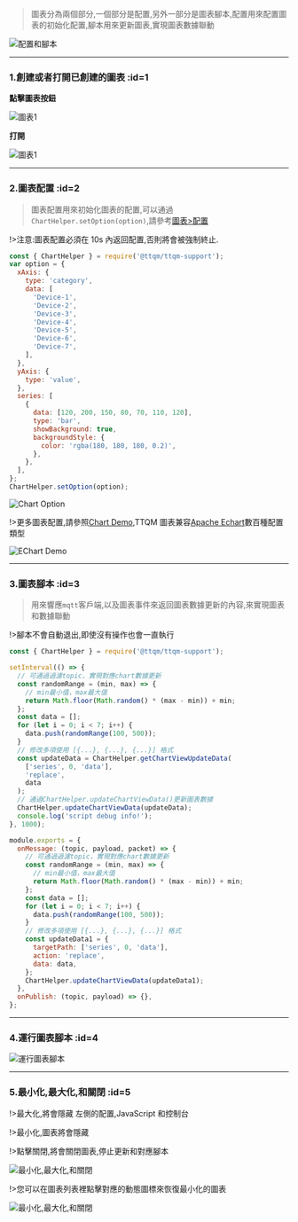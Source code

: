 > 圖表分為兩個部分,一個部分是配置,另外一部分是圖表腳本,配置用來配置圖表的初始化配置,腳本用來更新圖表,實現圖表數據聯動

![配置和腳本](_media/usage/1.jpg ':size=600')

---

### 1.創建或者打開已創建的圖表 :id=1

**點擊圖表按鈕**

![圖表1](_media/usage/2.jpg ':size=400')

**打開**

![圖表1](_media/usage/3.jpg ':size=300')

---

### 2.圖表配置 :id=2

> 圖表配置用來初始化圖表的配置,可以通過`ChartHelper.setOption(option)`,請參考[圖表>配置](zh-cn/chart/option)

!>注意:圖表配置必須在 10s 內返回配置,否則將會被強制終止.

<!-- tabs:start -->
<!-- tab:初始化配置 -->

```javascript
const { ChartHelper } = require('@ttqm/ttqm-support');
var option = {
  xAxis: {
    type: 'category',
    data: [
      'Device-1',
      'Device-2',
      'Device-3',
      'Device-4',
      'Device-5',
      'Device-6',
      'Device-7',
    ],
  },
  yAxis: {
    type: 'value',
  },
  series: [
    {
      data: [120, 200, 150, 80, 70, 110, 120],
      type: 'bar',
      showBackground: true,
      backgroundStyle: {
        color: 'rgba(180, 180, 180, 0.2)',
      },
    },
  ],
};
ChartHelper.setOption(option);
```

<!-- tab:初始化圖表 -->

![Chart Option](_media/usage/4.jpg ':size=500')

<!-- tabs:end -->

!>更多圖表配置,請參照[Chart Demo](https://echarts.apache.org/examples/zh/index.html#chart-type-line),TTQM 圖表兼容[Apache Echart](https://echarts.apache.org/zh/index.html)數百種配置類型

![EChart Demo](_media/usage/5.jpg ':size=500')

---

### 3.圖表腳本 :id=3

> 用來響應`mqtt`客戶端,以及圖表事件來返回圖表數據更新的內容,來實現圖表和數據聯動

!>腳本不會自動退出,即使沒有操作也會一直執行

```javascript
const { ChartHelper } = require('@ttqm/ttqm-support');

setInterval(() => {
  // 可通過過濾topic，實現對應chart數據更新
  const randomRange = (min, max) => {
    // min最小值，max最大值
    return Math.floor(Math.random() * (max - min)) + min;
  };
  const data = [];
  for (let i = 0; i < 7; i++) {
    data.push(randomRange(100, 500));
  }
  // 修改多項使用 [{...}, {...}, {...}] 格式
  const updateData = ChartHelper.getChartViewUpdateData(
    ['series', 0, 'data'],
    'replace',
    data
  );
  // 通過ChartHelper.updateChartViewData()更新圖表數據
  ChartHelper.updateChartViewData(updateData);
  console.log('script debug info!');
}, 1000);

module.exports = {
  onMessage: (topic, payload, packet) => {
    // 可通過過濾topic，實現對應chart數據更新
    const randomRange = (min, max) => {
      // min最小值，max最大值
      return Math.floor(Math.random() * (max - min)) + min;
    };
    const data = [];
    for (let i = 0; i < 7; i++) {
      data.push(randomRange(100, 500));
    }
    // 修改多項使用 [{...}, {...}, {...}] 格式
    const updateData1 = {
      targetPath: ['series', 0, 'data'],
      action: 'replace',
      data: data,
    };
    ChartHelper.updateChartViewData(updateData1);
  },
  onPublish: (topic, payload) => {},
};
```

---

### 4.運行圖表腳本 :id=4

![運行圖表腳本](_media/usage/6.jpg ':size=600')

---

### 5.最小化,最大化,和關閉 :id=5

!>最大化,將會隱藏 左側的配置,JavaScript 和控制台

!>最小化,圖表將會隱藏

!>點擊關閉,將會關閉圖表,停止更新和對應腳本

![最小化,最大化,和關閉](_media/usage/7.jpg ':size=600')

!>您可以在圖表列表裡點擊對應的動態圖標來恢復最小化的圖表

![最小化,最大化,和關閉](_media/usage/8.jpg ':size=600')